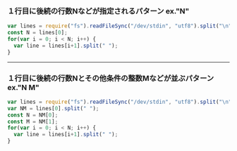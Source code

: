 
### １行目に後続の行数Nなどが指定されるパターン ex."N"

~~~js
var lines = require("fs").readFileSync("/dev/stdin", "utf8").split("\n");
const N = lines[0];
for(var i = 0; i < N; i++) {
  var line = lines[i+1].split(" ");
}
~~~

---

### １行目に後続の行数Nとその他条件の整数Mなどが並ぶパターン ex."N M"

~~~js
var lines = require("fs").readFileSync("/dev/stdin", "utf8").split("\n");
var NM = lines[0].split(" ");
const N = NM[0];
const M = NM[1];
for(var i = 0; i < N; i++) {
  var line = lines[i+1].split(" ");
}
~~~
